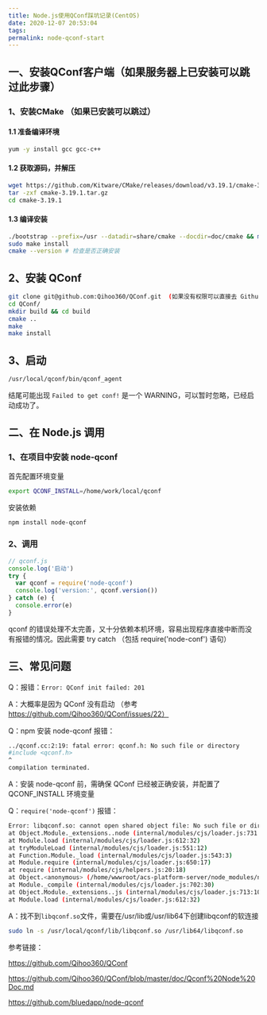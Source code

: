 ```yaml
---
title: Node.js使用QConf踩坑记录(CentOS)
date: 2020-12-07 20:53:04
tags:
permalink: node-qconf-start
---
```


## 一、安装QConf客户端（如果服务器上已安装可以跳过此步骤）
### 1、安装CMake （如果已安装可以跳过）
#### 1.1 准备编译环境

```bash
yum -y install gcc gcc-c++
```


#### 1.2 获取源码，并解压

```bash
wget https://github.com/Kitware/CMake/releases/download/v3.19.1/cmake-3.19.1.tar.gz
tar -zxf cmake-3.19.1.tar.gz
cd cmake-3.19.1
```

#### 1.3 编译安装
```bash
./bootstrap --prefix=/usr --datadir=share/cmake --docdir=doc/cmake && make
sudo make install
cmake --version # 检查是否正确安装
```

## 2、安装 QConf

```bash
git clone git@github.com:Qihoo360/QConf.git  (如果没有权限可以直接去 Github 主页下载 zip 包)
cd QConf/
mkdir build && cd build
cmake ..
make
make install
```



## 3、启动

```bash
/usr/local/qconf/bin/qconf_agent
```


结尾可能出现 `Failed to get conf!` 是一个 WARNING，可以暂时忽略，已经启动成功了。



## 二、在 Node.js 调用
### 1、在项目中安装 node-qconf
首先配置环境变量

```bash
export QCONF_INSTALL=/home/work/local/qconf
```

安装依赖
```bash
npm install node-qconf
```


### 2、调用
```js
// qconf.js
console.log('启动')
try {
  var qconf = require('node-qconf')
  console.log('version:', qconf.version())
} catch (e) {
  console.error(e)
}
```

qconf 的错误处理不太完善，又十分依赖本机环境，容易出现程序直接中断而没有报错的情况。因此需要 try catch （包括 require('node-conf') 语句）


## 三、常见问题


Q：报错：`Error: QConf init failed: 201`

A：大概率是因为 QConf 没有启动 （参考 https://github.com/Qihoo360/QConf/issues/22）





Q：npm 安装 node-qconf 报错：

```bash
../qconf.cc:2:19: fatal error: qconf.h: No such file or directory
#include <qconf.h>
^
compilation terminated.
```

A：安装 node-qconf 前，需确保 QConf 已经被正确安装，并配置了 QCONF_INSTALL 环境变量




Q：`require('node-qconf')` 报错：

```bash
Error: libqconf.so: cannot open shared object file: No such file or directory
at Object.Module._extensions..node (internal/modules/cjs/loader.js:731:18)
at Module.load (internal/modules/cjs/loader.js:612:32)
at tryModuleLoad (internal/modules/cjs/loader.js:551:12)
at Function.Module._load (internal/modules/cjs/loader.js:543:3)
at Module.require (internal/modules/cjs/loader.js:650:17)
at require (internal/modules/cjs/helpers.js:20:18)
at Object.<anonymous> (/home/wwwroot/acs-platform-server/node_modules/node-qconf/qconf.js:1:80)
at Module._compile (internal/modules/cjs/loader.js:702:30)
at Object.Module._extensions..js (internal/modules/cjs/loader.js:713:10)
at Module.load (internal/modules/cjs/loader.js:612:32)
```

A：找不到`libqconf.so`文件，需要在/usr/lib或/usr/lib64下创建libqconf的软连接

```bash
sudo ln -s /usr/local/qconf/lib/libqconf.so /usr/lib64/libqconf.so
```



参考链接：

https://github.com/Qihoo360/QConf

https://github.com/Qihoo360/QConf/blob/master/doc/Qconf%20Node%20Doc.md

https://github.com/bluedapp/node-qconf




